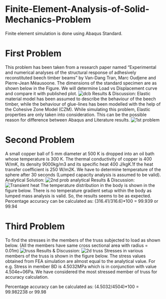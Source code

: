 # Finite-Element-Analysis-of-Solid-Mechanics-Problem
Finite element simulation is done using Abaqus Standard. 
# First Problem
This problem has been taken from a research paper named “Experimental and numerical analyses of the structural response of adhesively reconstituted beech timber beams” by Van-Dang Tran, Marc Oudjene and Pierre-Jean Méausoone. The dimensions of the standard specimen are as shown below in the Figure. We will determine Load vs Displacement curve and compare it with published plot.
![dcb](https://user-images.githubusercontent.com/88960574/129481211-0b145efc-6536-4a15-9b92-ca98db3d3f81.png)
Results & Discussion:
Elastic material model has been assumed to describe the behaviour of the beech timber, while the behaviour of glue-lines has been modelled with the help of the Cohesive Zone Model (CZM). While simulating this problem, Elastic properties are only taken into consideration. This can be the possible reason for difference between Abaqus and Literature results.
![1st problem](https://user-images.githubusercontent.com/88960574/129481230-47cf7fd7-1e51-468f-a677-489afa1a81fb.png)

# Second Problem
A small copper ball of 5 mm diameter at 500 K is dropped into an oil bath whose temperature is 300 K. The thermal conductivity of copper is 400 W/mK, its density 9000kg/m3 and its specific heat 400 J/kgK.1f the heat transfer coefficient is 250 W/m2K. We have to determine temperature of the sphere after 30 seconds (Lumped capacity analysis is assumed to be valid).
Analytical Solution:
![2nd prob analytical](https://user-images.githubusercontent.com/88960574/129481340-5fdcd0b2-0ade-411a-83d9-8c09a138ab5f.png)
Results & Discussion:
![Transient heat](https://user-images.githubusercontent.com/88960574/129481647-20807e88-61eb-44dc-84d7-c78622ef850f.png)
The temperature distribution in the body is shown in the figure below. There is no temperature gradient setup within the body as lumped mass analysis is valid. So, the results seems to be as expected.
Percentage accuracy can be calculated as: (316.41/316.6)*100 = 99.939 or 99.94

# Third Problem
To find the stresses in the members of the truss subjected to load as shown below. (All the members have same cross sectional area with radius = 0.01m)
![truss](https://user-images.githubusercontent.com/88960574/129481585-1894ecab-eb21-4eb8-9407-1befd8238ec8.png)
Results & Discussion:
![2d truss](https://user-images.githubusercontent.com/88960574/129481624-c038a6b8-7549-440e-9ce1-42b09a17102d.png)
Stresses in various members of the truss is shown in the figure below. The stress values obtained from FEA simulation are almost equal to the analytical value. For e.g. Stress in member BD is 4.5032MPa which is in conjunction with value 4.504e+06Pa. We have considered the most stressed member of truss for accuracy calculation.

Percentage accuracy can be calculated as: (4.5032/4504)*100 = 99.982238 or 99.98
